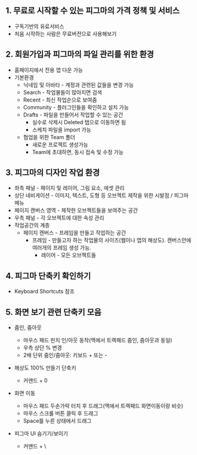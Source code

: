## 1. 무료로 시작할 수 있는 피그마의 가격 정책 및 서비스
* 구독기반의 유료서비스
* 처음 시작하는 사람은 무료버전으로 사용해보기

## 2. 회원가입과 피그마의 파일 관리를 위한 환경
* 홈페이지에서 전용 앱 다운 가능
* 기본환경
  * 닉네임 및 아바타 - 계정과 관련된 값들을 변경 가능
  * Search - 작업물들이 많아지면 검색
  * Recent - 최신 작업순으로 보여줌
  * Community - 플러그인들을 확인하고 설치 가능
  * Drafts - 파일을 만들어서 작업할 수 있는 공간
    * 실수로 삭제시 Deleted 탭으로 이동하면 됨
    * 스케치 파일을 import 가능
  * 협업을 위한 Team 폴더
    * 새로운 프로젝트 생성가능
    * Team에 초대하면, 동시 접속 및 수정 가능

## 3. 피그마의 디자인 작업 환경
* 좌측 패널 - 페이지 및 레이어, 그림 요소, 에셋 관리
* 상단 네비게이션 - 이미지, 텍스트, 도형 등 오브젝트 제작을 위한 시발점 / 피그마 메뉴
* 페이지 캔버스 영역 - 제작한 오브젝트들을 보여주는 공간
* 우측 패널 - 각 오브젝트에 대한 속성 관리
* 작업공간의 계층
  * 페이지 캔버스 - 프레임을 만들고 작업하는 공간
    * 프레임 - 만들고자 하는 작업물의 사이즈(웹이나 앱의 해상도). 캔버스안에 여러개의 프레임 생성 가능.
      * 레이어 - 모든 오브젝트들

## 4. 피그마 단축키 확인하기
* Keyboard Shortcuts 참조

## 5. 화면 보기 관련 단축키 모음
* 줌인, 줌아웃
  * 마우스 패드 핀치 인/아웃 동작(맥에서 트랙패드 줌인, 줌아웃과 동일)
  * 우측 상단 % 변경
  * 2배 단위 줌인/줌아웃: 키보드 + 또는 -

* 해상도 100% 만들기 단축키
  * 커맨드 + 0

* 화면 이동
  * 마우스 패드 두손가락 터치 후 드래그(맥에서 트랙패드 화면이동이랑 비슷)
  * 마우스 스크롤 버튼 클릭 후 드래그
  * Space를 누른 상태에서 드래그

* 피그마 UI 숨기기/보이기
  * 커맨드 + \
